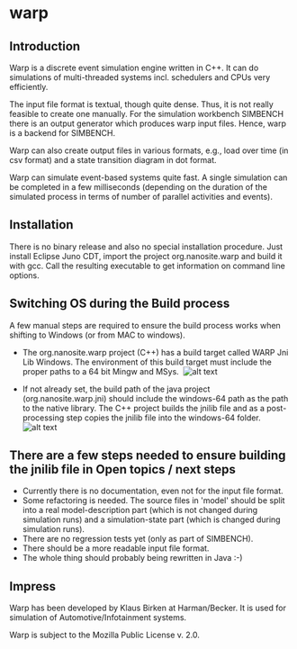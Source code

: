 warp
====

Introduction
------------

Warp is a discrete event simulation engine written in C++. 
It can do simulations of multi-threaded systems incl. schedulers
and CPUs very efficiently.

The input file format is textual, though quite dense. Thus, it
is not really feasible to create one manually. For the simulation
workbench SIMBENCH there is an output generator which produces
warp input files. Hence, warp is a backend for SIMBENCH.

Warp can also create output files in various formats, e.g.,
load over time (in csv format) and a state transition diagram
in dot format.

Warp can simulate event-based systems quite fast. A single
simulation can be completed in a few milliseconds (depending
on the duration of the simulated process in terms of number
of parallel activities and events).

Installation
------------

There is no binary release and also no special installation procedure.
Just install Eclipse Juno CDT, import the project org.nanosite.warp 
and build it with gcc. Call the resulting executable to get information
on command line options.


Switching OS during the Build process
--------------------------------------

A few manual steps are required to ensure the build process works when shifting to Windows (or from MAC to windows).  
  - The org.nanosite.warp project (C++) has a build target called WARP Jni Lib Windows. The environment of this build target must include the proper paths to a 64 bit Mingw and MSys. 
  ![alt text](https://github.com/kbirken/warp/blob/master/Readme-Images/windows-doc1.PNG)
  
  - If not already set, the build path of the java project (org.nanosite.warp.jni) should include the windows-64 path as the path to the native library. The C++ project builds the jnilib file and as a post-processing step copies the jnilib file into the windows-64 folder. 
  ![alt text](https://github.com/kbirken/warp/blob/master/Readme-Images/windows-doc2.PNG)
  
  
There are a few steps needed to ensure building the jnilib file in 
Open topics / next steps
------------------------

- Currently there is no documentation, even not for the input file format.
- Some refactoring is needed. The source files in 'model' should be split
  into a real model-description part (which is not changed during simulation
  runs) and a simulation-state part (which is changed during simulation runs).
- There are no regression tests yet (only as part of SIMBENCH).
- There should be a more readable input file format.
- The whole thing should probably being rewritten in Java :-)


Impress
-------
Warp has been developed by Klaus Birken at Harman/Becker.
It is used for simulation of Automotive/Infotainment systems.

Warp is subject to the Mozilla Public License v. 2.0.
